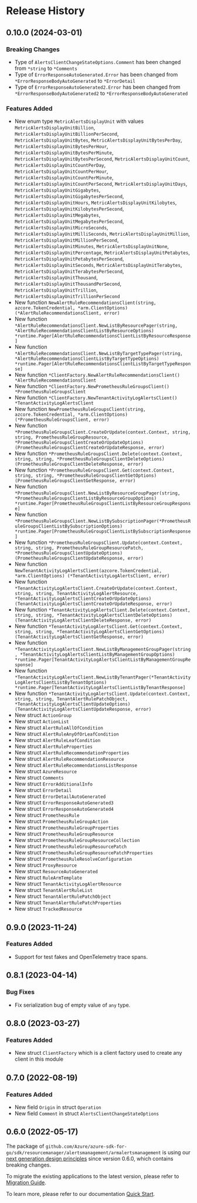 # Release History

## 0.10.0 (2024-03-01)
### Breaking Changes

- Type of `AlertsClientChangeStateOptions.Comment` has been changed from `*string` to `*Comments`
- Type of `ErrorResponseAutoGenerated.Error` has been changed from `*ErrorResponseBodyAutoGenerated` to `*ErrorDetail`
- Type of `ErrorResponseAutoGenerated2.Error` has been changed from `*ErrorResponseBodyAutoGenerated2` to `*ErrorResponseBodyAutoGenerated`

### Features Added

- New enum type `MetricAlertsDisplayUnit` with values `MetricAlertsDisplayUnitBillion`, `MetricAlertsDisplayUnitBillionPerSecond`, `MetricAlertsDisplayUnitBytes`, `MetricAlertsDisplayUnitBytesPerDay`, `MetricAlertsDisplayUnitBytesPerHour`, `MetricAlertsDisplayUnitBytesPerMinute`, `MetricAlertsDisplayUnitBytesPerSecond`, `MetricAlertsDisplayUnitCount`, `MetricAlertsDisplayUnitCountPerDay`, `MetricAlertsDisplayUnitCountPerHour`, `MetricAlertsDisplayUnitCountPerMinute`, `MetricAlertsDisplayUnitCountPerSecond`, `MetricAlertsDisplayUnitDays`, `MetricAlertsDisplayUnitGigabytes`, `MetricAlertsDisplayUnitGigabytesPerSecond`, `MetricAlertsDisplayUnitHours`, `MetricAlertsDisplayUnitKilobytes`, `MetricAlertsDisplayUnitKilobytesPerSecond`, `MetricAlertsDisplayUnitMegabytes`, `MetricAlertsDisplayUnitMegabytesPerSecond`, `MetricAlertsDisplayUnitMicroSeconds`, `MetricAlertsDisplayUnitMilliSeconds`, `MetricAlertsDisplayUnitMillion`, `MetricAlertsDisplayUnitMillionPerSecond`, `MetricAlertsDisplayUnitMinutes`, `MetricAlertsDisplayUnitNone`, `MetricAlertsDisplayUnitPercentage`, `MetricAlertsDisplayUnitPetabytes`, `MetricAlertsDisplayUnitPetabytesPerSecond`, `MetricAlertsDisplayUnitSeconds`, `MetricAlertsDisplayUnitTerabytes`, `MetricAlertsDisplayUnitTerabytesPerSecond`, `MetricAlertsDisplayUnitThousand`, `MetricAlertsDisplayUnitThousandPerSecond`, `MetricAlertsDisplayUnitTrillion`, `MetricAlertsDisplayUnitTrillionPerSecond`
- New function `NewAlertRuleRecommendationsClient(string, azcore.TokenCredential, *arm.ClientOptions) (*AlertRuleRecommendationsClient, error)`
- New function `*AlertRuleRecommendationsClient.NewListByResourcePager(string, *AlertRuleRecommendationsClientListByResourceOptions) *runtime.Pager[AlertRuleRecommendationsClientListByResourceResponse]`
- New function `*AlertRuleRecommendationsClient.NewListByTargetTypePager(string, *AlertRuleRecommendationsClientListByTargetTypeOptions) *runtime.Pager[AlertRuleRecommendationsClientListByTargetTypeResponse]`
- New function `*ClientFactory.NewAlertRuleRecommendationsClient() *AlertRuleRecommendationsClient`
- New function `*ClientFactory.NewPrometheusRuleGroupsClient() *PrometheusRuleGroupsClient`
- New function `*ClientFactory.NewTenantActivityLogAlertsClient() *TenantActivityLogAlertsClient`
- New function `NewPrometheusRuleGroupsClient(string, azcore.TokenCredential, *arm.ClientOptions) (*PrometheusRuleGroupsClient, error)`
- New function `*PrometheusRuleGroupsClient.CreateOrUpdate(context.Context, string, string, PrometheusRuleGroupResource, *PrometheusRuleGroupsClientCreateOrUpdateOptions) (PrometheusRuleGroupsClientCreateOrUpdateResponse, error)`
- New function `*PrometheusRuleGroupsClient.Delete(context.Context, string, string, *PrometheusRuleGroupsClientDeleteOptions) (PrometheusRuleGroupsClientDeleteResponse, error)`
- New function `*PrometheusRuleGroupsClient.Get(context.Context, string, string, *PrometheusRuleGroupsClientGetOptions) (PrometheusRuleGroupsClientGetResponse, error)`
- New function `*PrometheusRuleGroupsClient.NewListByResourceGroupPager(string, *PrometheusRuleGroupsClientListByResourceGroupOptions) *runtime.Pager[PrometheusRuleGroupsClientListByResourceGroupResponse]`
- New function `*PrometheusRuleGroupsClient.NewListBySubscriptionPager(*PrometheusRuleGroupsClientListBySubscriptionOptions) *runtime.Pager[PrometheusRuleGroupsClientListBySubscriptionResponse]`
- New function `*PrometheusRuleGroupsClient.Update(context.Context, string, string, PrometheusRuleGroupResourcePatch, *PrometheusRuleGroupsClientUpdateOptions) (PrometheusRuleGroupsClientUpdateResponse, error)`
- New function `NewTenantActivityLogAlertsClient(azcore.TokenCredential, *arm.ClientOptions) (*TenantActivityLogAlertsClient, error)`
- New function `*TenantActivityLogAlertsClient.CreateOrUpdate(context.Context, string, string, TenantActivityLogAlertResource, *TenantActivityLogAlertsClientCreateOrUpdateOptions) (TenantActivityLogAlertsClientCreateOrUpdateResponse, error)`
- New function `*TenantActivityLogAlertsClient.Delete(context.Context, string, string, *TenantActivityLogAlertsClientDeleteOptions) (TenantActivityLogAlertsClientDeleteResponse, error)`
- New function `*TenantActivityLogAlertsClient.Get(context.Context, string, string, *TenantActivityLogAlertsClientGetOptions) (TenantActivityLogAlertsClientGetResponse, error)`
- New function `*TenantActivityLogAlertsClient.NewListByManagementGroupPager(string, *TenantActivityLogAlertsClientListByManagementGroupOptions) *runtime.Pager[TenantActivityLogAlertsClientListByManagementGroupResponse]`
- New function `*TenantActivityLogAlertsClient.NewListByTenantPager(*TenantActivityLogAlertsClientListByTenantOptions) *runtime.Pager[TenantActivityLogAlertsClientListByTenantResponse]`
- New function `*TenantActivityLogAlertsClient.Update(context.Context, string, string, TenantAlertRulePatchObject, *TenantActivityLogAlertsClientUpdateOptions) (TenantActivityLogAlertsClientUpdateResponse, error)`
- New struct `ActionGroup`
- New struct `ActionList`
- New struct `AlertRuleAllOfCondition`
- New struct `AlertRuleAnyOfOrLeafCondition`
- New struct `AlertRuleLeafCondition`
- New struct `AlertRuleProperties`
- New struct `AlertRuleRecommendationProperties`
- New struct `AlertRuleRecommendationResource`
- New struct `AlertRuleRecommendationsListResponse`
- New struct `AzureResource`
- New struct `Comments`
- New struct `ErrorAdditionalInfo`
- New struct `ErrorDetail`
- New struct `ErrorDetailAutoGenerated`
- New struct `ErrorResponseAutoGenerated3`
- New struct `ErrorResponseAutoGenerated4`
- New struct `PrometheusRule`
- New struct `PrometheusRuleGroupAction`
- New struct `PrometheusRuleGroupProperties`
- New struct `PrometheusRuleGroupResource`
- New struct `PrometheusRuleGroupResourceCollection`
- New struct `PrometheusRuleGroupResourcePatch`
- New struct `PrometheusRuleGroupResourcePatchProperties`
- New struct `PrometheusRuleResolveConfiguration`
- New struct `ProxyResource`
- New struct `ResourceAutoGenerated`
- New struct `RuleArmTemplate`
- New struct `TenantActivityLogAlertResource`
- New struct `TenantAlertRuleList`
- New struct `TenantAlertRulePatchObject`
- New struct `TenantAlertRulePatchProperties`
- New struct `TrackedResource`


## 0.9.0 (2023-11-24)
### Features Added

- Support for test fakes and OpenTelemetry trace spans.


## 0.8.1 (2023-04-14)
### Bug Fixes

- Fix serialization bug of empty value of `any` type.

## 0.8.0 (2023-03-27)
### Features Added

- New struct `ClientFactory` which is a client factory used to create any client in this module


## 0.7.0 (2022-08-19)
### Features Added

- New field `Origin` in struct `Operation`
- New field `Comment` in struct `AlertsClientChangeStateOptions`


## 0.6.0 (2022-05-17)

The package of `github.com/Azure/azure-sdk-for-go/sdk/resourcemanager/alertsmanagement/armalertsmanagement` is using our [next generation design principles](https://azure.github.io/azure-sdk/general_introduction.html) since version 0.6.0, which contains breaking changes.

To migrate the existing applications to the latest version, please refer to [Migration Guide](https://aka.ms/azsdk/go/mgmt/migration).

To learn more, please refer to our documentation [Quick Start](https://aka.ms/azsdk/go/mgmt).